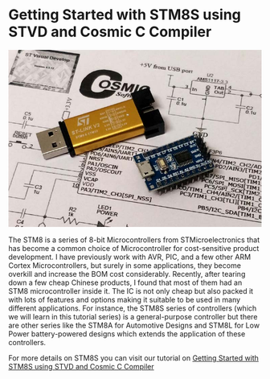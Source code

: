 # Getting Started with STM8S using STVD and Cosmic C Compiler

<img src="https://github.com/Circuit-Digest/STM8S103F3P6_Cosmic_C_Tutorial/blob/master/IMAGES/T1_Getting%20Started%20with%20STM8S.jpg" alt="image1" title="image1">

The STM8 is a series of 8-bit Microcontrollers from STMicroelectronics that has become a common choice of Microcontroller for cost-sensitive product development. I have previously work with AVR, PIC, and a few other ARM Cortex Microcontrollers, but surely in some applications, they become overkill and increase the BOM cost considerably. Recently, after tearing down a few cheap Chinese products, I found that most of them had an STM8 microcontroller inside it. The IC is not only cheap but also packed it with lots of features and options making it suitable to be used in many different applications. For instance, the STM8S series of controllers (which we will learn in this tutorial series) is a general-purpose controller but there are other series like the STM8A for Automotive Designs and STM8L for Low Power battery-powered designs which extends the application of these controllers.

For more details on STM8S you can visit our tutorial on [Getting Started with STM8S using STVD and Cosmic C Compiler](https://circuitdigest.com/microcontroller-projects/getting-started-with-stm8s-using-stvd-and-cosmic-c-compiler)
